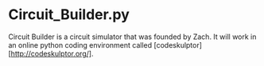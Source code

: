 # Circuit_Builder.py
Circuit Builder is a circuit simulator that was founded by Zach. It will work in an online python coding environment called [codeskulptor][http://codeskulptor.org/]. 
